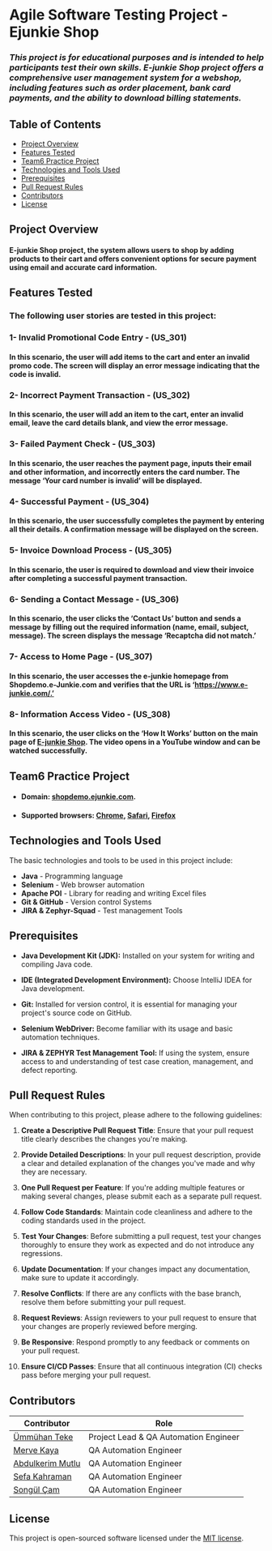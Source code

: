 # Agile Software Testing Project -  Ejunkie Shop
### *This project is for educational purposes and is intended to help participants test their own skills. E-junkie Shop project offers a comprehensive user management system for a webshop, including features such as order placement, bank card payments, and the ability to download billing statements.*

## Table of Contents
- [Project Overview](#project-overview)
- [Features Tested](#features-tested)
- [Team6 Practice Project](#team6-practice-project)
- [Technologies and Tools Used](#technologies-and-tools-used)
- [Prerequisites](#prerequisites)
- [Pull Request Rules](#pull-request-rules)
- [Contributors](#contributors)
- [License](#license)

## Project Overview

#### E-junkie Shop project, the system allows users to shop by adding products to their cart and offers convenient options for secure payment using email and accurate card information. 

## Features Tested
### The following user stories are tested in this project:

### 1- **Invalid Promotional Code Entry - (US_301)**

#### In this scenario, the user will add items to the cart and enter an invalid promo code. The screen will display an error message indicating that the code is invalid.

### 2- **Incorrect Payment Transaction - (US_302)**

#### In this scenario, the user will add an item to the cart, enter an invalid email, leave the card details blank, and view the error message.

### 3- **Failed Payment Check - (US_303)**

#### In this scenario, the user reaches the payment page, inputs their email and other information, and incorrectly enters the card number. The message ‘Your card number is invalid’ will be displayed.

### 4- **Successful Payment - (US_304)**

#### In this scenario, the user successfully completes the payment by entering all their details. A confirmation message will be displayed on the screen.

### 5- **Invoice Download Process - (US_305)**

#### In this scenario, the user is required to download and view their invoice after completing a successful payment transaction.

### 6- **Sending a Contact Message - (US_306)**

#### In this scenario, the user clicks the ‘Contact Us’ button and sends a message by filling out the required information (name, email, subject, message). The screen displays the message ‘Recaptcha did not match.’

### 7- **Access to Home Page - (US_307)** 

#### In this scenario, the user accesses the e-junkie homepage from Shopdemo.e-Junkie.com and verifies that the URL is ‘https://www.e-junkie.com/.’

### 8- **Information Access Video - (US_308)**

#### In this scenario, the user clicks on the ‘How It Works’ button on the main page of [E-junkie Shop](https://www.e-junkie.com/). The video opens in a YouTube window and can be watched successfully.

## Team6 Practice Project

- #### Domain:  [shopdemo.ejunkie.com](https://shopdemo.fatfreeshop.com/).

- #### Supported browsers: [Chrome](), [Safari](), [Firefox]()

## Technologies and Tools Used

The basic technologies and tools to be used in this project include:

- **Java** - Programming language
- **Selenium** - Web browser automation
- **Apache POI** - Library for reading and writing Excel files
- **Git & GitHub** - Version control Systems 
- **JIRA & Zephyr-Squad** - Test management Tools

## Prerequisites

- **Java Development Kit (JDK):** Installed on your system for writing and compiling Java code.

- **IDE (Integrated Development Environment):** Choose IntelliJ IDEA for Java development.

- **Git:** Installed for version control, it is essential for managing your project's source code on GitHub.

- **Selenium WebDriver:** Become familiar with its usage and basic automation techniques.

- **JIRA & ZEPHYR Test Management Tool:** If using the system, ensure access to and understanding of test case creation, management, and defect reporting.

 ## Pull Request Rules

 When contributing to this project, please adhere to the following guidelines:

1. **Create a Descriptive Pull Request Title**: Ensure that your pull request title clearly describes the changes you're making.

2. **Provide Detailed Descriptions**: In your pull request description, provide a clear and detailed explanation of the changes you've made and why they are necessary.

3. **One Pull Request per Feature**: If you're adding multiple features or making several changes, please submit each as a separate pull request.

4. **Follow Code Standards**: Maintain code cleanliness and adhere to the coding standards used in the project.

5. **Test Your Changes**: Before submitting a pull request, test your changes thoroughly to ensure they work as expected and do not introduce any regressions.

6. **Update Documentation**: If your changes impact any documentation, make sure to update it accordingly.

7. **Resolve Conflicts**: If there are any conflicts with the base branch, resolve them before submitting your pull request.

8. **Request Reviews**: Assign reviewers to your pull request to ensure that your changes are properly reviewed before merging.

9. **Be Responsive**: Respond promptly to any feedback or comments on your pull request.

10. **Ensure CI/CD Passes**: Ensure that all continuous integration (CI) checks pass before merging your pull request.


## Contributors

  
| Contributor                                               | Role                                  |
|-----------------------------------------------------------|---------------------------------------|
| [Ümmühan Teke](https://github.com/UmmuhanTeke)            | Project Lead & QA Automation Engineer |
| [Merve Kaya](https://github.com/kayyamervee)              | QA Automation Engineer                |
| [Abdulkerim Mutlu](https://github.com/AbdulkerimMutlu)    | QA Automation Engineer                |
| [Sefa Kahraman](https://github.com/SefaKahramann)         | QA Automation Engineer                |
| [Songül Çam](https://github.com/songulcam)                | QA Automation Engineer                |

## License  

This project is open-sourced software licensed under the [MIT license](https://opensource.org/licenses/MIT).
